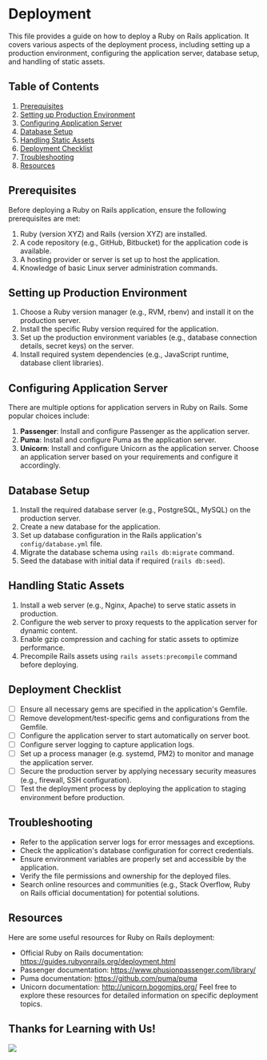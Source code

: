 # Deployment
This file provides a  guide on how to deploy a Ruby on Rails application. It covers various aspects of the deployment process, including setting up a production environment, configuring the application server, database setup, and handling of static assets.

## Table of Contents
1. [Prerequisites](#prerequisites)
2. [Setting up Production Environment](#setting-up-production-environment)
3. [Configuring Application Server](#configuring-application-server)
4. [Database Setup](#database-setup)
5. [Handling Static Assets](#handling-static-assets)
6. [Deployment Checklist](#deployment-checklist)
7. [Troubleshooting](#troubleshooting)
8. [Resources](#resources)
## Prerequisites
Before deploying a Ruby on Rails application, ensure the following prerequisites are met:
1. Ruby (version XYZ) and Rails (version XYZ) are installed.
2. A code repository (e.g., GitHub, Bitbucket) for the application code is available.
3. A hosting provider or server is set up to host the application.
4. Knowledge of basic Linux server administration commands.
## Setting up Production Environment
1. Choose a Ruby version manager (e.g., RVM, rbenv) and install it on the production server.
2. Install the specific Ruby version required for the application.
3. Set up the production environment variables (e.g., database connection details, secret keys) on the server.
4. Install required system dependencies (e.g., JavaScript runtime, database client libraries).
## Configuring Application Server
There are multiple options for application servers in Ruby on Rails. Some popular choices include:
1. **Passenger**: Install and configure Passenger as the application server.
2. **Puma**: Install and configure Puma as the application server.
3. **Unicorn**: Install and configure Unicorn as the application server.
Choose an application server based on your requirements and configure it accordingly.
## Database Setup
1. Install the required database server (e.g., PostgreSQL, MySQL) on the production server.
2. Create a new database for the application.
3. Set up database configuration in the Rails application's `config/database.yml` file.
4. Migrate the database schema using `rails db:migrate` command.
5. Seed the database with initial data if required (`rails db:seed`).
## Handling Static Assets
1. Install a web server (e.g., Nginx, Apache) to serve static assets in production.
2. Configure the web server to proxy requests to the application server for dynamic content.
3. Enable gzip compression and caching for static assets to optimize performance.
4. Precompile Rails assets using `rails assets:precompile` command before deploying.
## Deployment Checklist
- [ ] Ensure all necessary gems are specified in the application's Gemfile.
- [ ] Remove development/test-specific gems and configurations from the Gemfile.
- [ ] Configure the application server to start automatically on server boot.
- [ ] Configure server logging to capture application logs.
- [ ] Set up a process manager (e.g. systemd, PM2) to monitor and manage the application server.
- [ ] Secure the production server by applying necessary security measures (e.g., firewall, SSH configuration).
- [ ] Test the deployment process by deploying the application to staging environment before production.
## Troubleshooting
- Refer to the application server logs for error messages and exceptions.
- Check the application's database configuration for correct credentials.
- Ensure environment variables are properly set and accessible by the application.
- Verify the file permissions and ownership for the deployed files.
- Search online resources and communities (e.g., Stack Overflow, Ruby on Rails official documentation) for potential solutions.
## Resources
Here are some useful resources for Ruby on Rails deployment:
- Official Ruby on Rails documentation: https://guides.rubyonrails.org/deployment.html
- Passenger documentation: https://www.phusionpassenger.com/library/
- Puma documentation: https://github.com/puma/puma
- Unicorn documentation: http://unicorn.bogomips.org/
Feel free to explore these resources for detailed information on specific deployment topics.
## Thanks for Learning with Us!
![](https://media.giphy.com/media/l0MYAs5E2oIDCq9So/giphy.gif)
